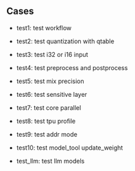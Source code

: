 ## Cases


* test1:         test workflow

* test2:         test quantization with qtable

* test3:         test i32 or i16 input

* test4:         test preprocess and postprocess

* test5:         test mix precision

* test6:         test sensitive layer

* test7:         test core parallel

* test8:         test tpu profile

* test9:         test addr mode

* test10:        test model_tool update_weight

* test_llm:      test llm models
